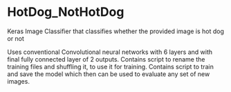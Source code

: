 # HotDog_NotHotDog
Keras Image Classifier that classifies whether the provided image is hot dog or not

Uses conventional Convolutional neural networks with 6 layers and with final fully connected layer of 2 outputs.
Contains script to rename the training files and shuffling it, to use it for training.
Contains script to train and save the model which then can be used to evaluate any set of new images.
